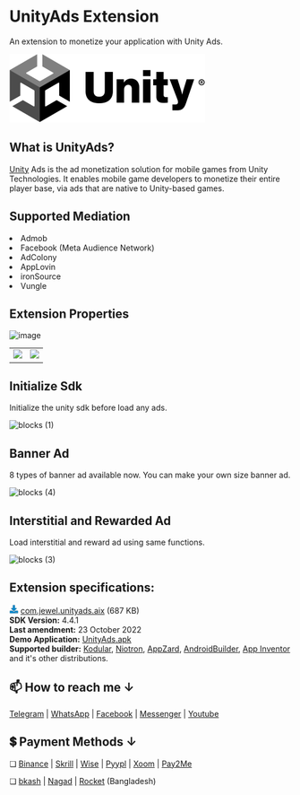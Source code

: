 # UnityAds Extension
An extension to monetize your application with Unity Ads.

<img src="https://github.com/jewelshkjony/UnityAds/raw/main/images/unity-cover.png"/>

## What is UnityAds?
<a href="https://unity.com/">Unity</a> Ads is the ad monetization solution for mobile games from Unity Technologies. It enables mobile game developers to monetize their entire player base, via ads that are native to Unity-based games.

## Supported Mediation
<li> Admob
<li> Facebook (Meta Audience Network)
<li> AdColony
<li> AppLovin
<li> ironSource
<li> Vungle

## Extension Properties
![image](https://user-images.githubusercontent.com/75406851/197401765-ac47dcd4-20be-4933-b28a-26bd2f144bff.png)

<table>
  <tr>
    <td><img src="https://user-images.githubusercontent.com/75406851/197401726-df404acc-9b26-4037-88ec-296ed2a2cc68.png"/></td>
    <td><img src="https://user-images.githubusercontent.com/75406851/197401871-83b8b62e-faf6-4295-8307-684e451066a0.png"/></td>
  </tr>
</table>

## Initialize Sdk
Initialize the unity sdk before load any ads.

![blocks (1)](https://user-images.githubusercontent.com/75406851/197402017-d2f39bef-e2b0-410b-acc3-98623f49f24e.png)

## Banner Ad
8 types of banner ad available now. You can make your own size banner ad.

![blocks (4)](https://user-images.githubusercontent.com/75406851/197402752-5581647d-9c97-450a-ac72-0c9e621b4aa5.png)

## Interstitial and Rewarded Ad
Load interstitial and reward ad using same functions.

![blocks (3)](https://user-images.githubusercontent.com/75406851/197402280-03e3fc69-5fbb-48d1-8a8d-189c1b2ce479.png)

## Extension specifications:
<img src="https://github.com/jewelshkjony/UnityAds/raw/main/images/download.png"/> <a href="https://t.me/jewelshkjony/">com.jewel.unityads.aix</a> (687 KB) \
<b>SDK Version:</b> 4.4.1\
<b>Last amendment:</b> 23 October 2022\
<b>Demo Application:</b> <a href="https://github.com/jewelshkjony/UnityAds/releases/download/UnityAds-4.4.1/UnityAds.apk">UnityAds.apk</a> \
<b>Supported builder:</b> <a href="https://www.kodular.io/">Kodular</a>, <a href="https://niotron.com/">Niotron</a>, <a href="https://appzard.com/">AppZard</a>, <a href="https://androidbuilder.in/">AndroidBuilder</a>, <a href="http://ai2.appinventor.mit.edu/">App Inventor</a> and it's other distributions.

## 📫 How to reach me ↓

<a href="https://t.me/jewelshkjony" target="_blank">Telegram</a> | <a href="https://wa.me/8801775668913" target="_blank">WhatsApp</a> | <a href="https://fb.com/jewelshkjony" target="_blank">Facebook</a> | <a href="https://m.me/jewelshkjony" target="_blank">Messenger</a> | <a href="https://m.youtube.com/c/JewelShikderJony?sub_confirmation=1" target="_blank">Youtube</a>

## 💲 Payment Methods ↓

❏ <a href="https://www.binance.me/en/activity/referral-entry/CPA?fromActivityPage=true&ref=CPA_0068YL77KV" target="_blank">Binance</a> | <a href="https://www.skrill.com/en/">Skrill</a> | <a href="https://wise.com/?sourceCurrency=USD&targetCurrency=BDT&sourceAmount=20" target="_blank">Wise</a> | <a href="https://play.google.com/store/apps/details?id=com.pyypl">Pyypl</a> | <a href="https://www.xoom.com/bangladesh/send-money" target="_blank">Xoom</a> | <a href="https://play.google.com/store/apps/details?id=com.jewelshkjony.pay2me">Pay2Me</a>

❏ <a href="https://bka.sh/next?c=signup&uuid=C1CC9JVT1" target="_blank">bkash</a> | <a href="https://play.google.com/store/apps/details?id=com.konasl.nagad">Nagad</a> | <a href="https://play.google.com/store/apps/details?id=com.dbbl.mbs.apps.main">Rocket</a> (Bangladesh)
